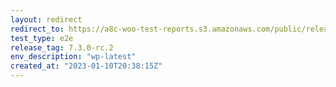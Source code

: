 ```yaml
---
layout: redirect
redirect_to: https://a8c-woo-test-reports.s3.amazonaws.com/public/release/7.3.0-rc.2/wp-latest/e2e/index.html
test_type: e2e
release_tag: 7.3.0-rc.2
env_description: "wp-latest"
created_at: "2023-01-10T20:38:15Z"
---
```

